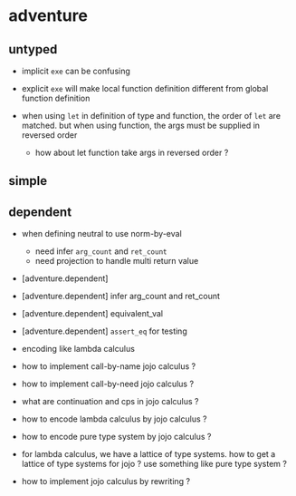 # adventure

## untyped

- implicit `exe` can be confusing

- explicit `exe` will make
  local function definition different from
  global function definition

- when using `let` in definition of type and function,
  the order of `let` are matched.
  but when using function,
  the args must be supplied in reversed order
  - how about let function take args in reversed order ?

## simple

## dependent

- when defining neutral to use norm-by-eval
  - need infer `arg_count` and `ret_count`
  - need projection to handle multi return value

- [adventure.dependent]
- [adventure.dependent] infer arg_count and ret_count
- [adventure.dependent] equivalent_val
- [adventure.dependent] `assert_eq` for testing
- encoding like lambda calculus
- how to implement call-by-name jojo calculus ?
- how to implement call-by-need jojo calculus ?
- what are continuation and cps in jojo calculus ?
- how to encode lambda calculus by jojo calculus ?
- how to encode pure type system by jojo calculus ?
- for lambda calculus,
  we have a lattice of type systems.
  how to get a lattice of type systems for jojo ?
  use something like pure type system ?
- how to implement jojo calculus by rewriting ?
